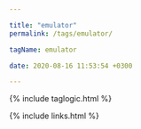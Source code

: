 ```yaml
---

title: "emulator"
permalink: /tags/emulator/

tagName: emulator

date: 2020-08-16 11:53:54 +0300

---
```


{% include taglogic.html %}

{% include links.html %}
